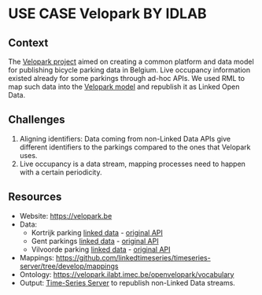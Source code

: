 # USE CASE Velopark BY IDLAB

## Context

The [Velopark project](https://velopark.be) aimed on creating a common platform and data model for publishing bicycle parking data in Belgium. Live occupancy information existed already for some parkings through ad-hoc APIs. We used RML to map such data into the [Velopark model](https://velopark.ilabt.imec.be/openvelopark/vocabulary) and republish it as Linked Open Data.  


## Challenges
1. Aligning identifiers: Data coming from non-Linked Data APIs give different identifiers to the parkings compared to the ones that Velopark uses.
2. Live occupancy is a data stream, mapping processes need to happen with a certain periodicity.

## Resources
- Website: https://velopark.be
- Data:
  - Kortrijk parking [linked data](https://velopark.ilabt.imec.be/data/live/kortrijk) - [original API](https://stallingsnet.nl/api/3/parkingcount/kortrijk?apiKey=NzgxOlduaEFfU0t2Z2FicDRKaWh0bXVzNTFUN3pKUT0=)
  - Gent parkings [linked data](https://velopark.ilabt.imec.be/data/live/gent) - [original API](https://datatank.stad.gent/4/mobiliteit/realtimebezettingfietsenstallingen.json)
  - Vilvoorde parking [linked data](https://velopark.ilabt.imec.be/data/live/vilvoorde) - [original API](https://api.fietskluis-app.nl/public-api/locations/8b842ad4-6193-42fc-b1ee-591226fb2ce4)
- Mappings: https://github.com/linkedtimeseries/timeseries-server/tree/develop/mappings 
- Ontology: https://velopark.ilabt.imec.be/openvelopark/vocabulary
- Output: [Time-Series Server](https://github.com/linkedtimeseries/timeseries-server/tree/develop) to republish non-Linked Data streams.
